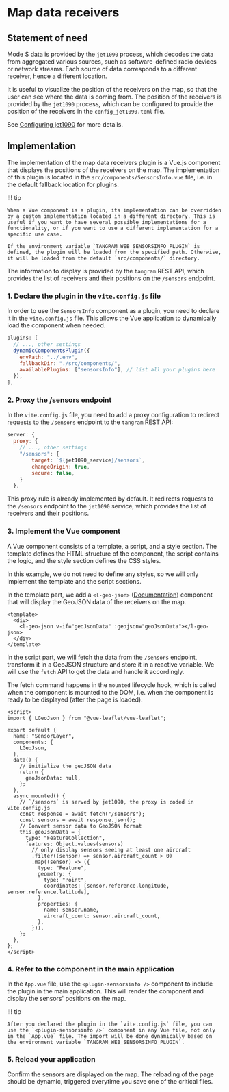 # Map data receivers

## Statement of need

Mode S data is provided by the `jet1090` process, which decodes the data from aggregated various sources, such as software-defined radio devices or network streams. Each source of data corresponds to a different receiver, hence a different location.

It is useful to visualize the position of the receivers on the map, so that the user can see where the data is coming from. The position of the receivers is provided by the `jet1090` process, which can be configured to provide the position of the receivers in the `config_jet1090.toml` file.

See [Configuring jet1090](../configuration/jet1090.md) for more details.

## Implementation

The implementation of the map data receivers plugin is a Vue.js component that displays the positions of the receivers on the map. The implementation of this plugin is located in the `src/components/SensorsInfo.vue` file, i.e. in the default fallback location for plugins.

!!! tip

    When a Vue component is a plugin, its implementation can be overridden by a custom implementation located in a different directory. This is useful if you want to have several possible implementations for a functionality, or if you want to use a different implementation for a specific use case.

    If the environment variable `TANGRAM_WEB_SENSORSINFO_PLUGIN` is defined, the plugin will be loaded from the specified path. Otherwise, it will be loaded from the default `src/components/` directory.

The information to display is provided by the `tangram` REST API, which provides the list of receivers and their positions on the `/sensors` endpoint.

### 1. Declare the plugin in the `vite.config.js` file

In order to use the `SensorsInfo` component as a plugin, you need to declare it in the `vite.config.js` file. This allows the Vue application to dynamically load the component when needed.

```javascript
plugins: [
  // ..., other settings
  dynamicComponentsPlugin({
    envPath: "../.env",
    fallbackDir: "./src/components/",
    availablePlugins: ["sensorsInfo"], // list all your plugins here
  }),
],
```

### 2. Proxy the /sensors endpoint

In the `vite.config.js` file, you need to add a proxy configuration to redirect requests to the `/sensors` endpoint to the `tangram` REST API:

```javascript
server: {
  proxy: {
    // ..., other settings
    "/sensors": {
        target: `${jet1090_service}/sensors`,
        changeOrigin: true,
        secure: false,
    }
  },
```

This proxy rule is already implemented by default. It redirects requests to the `/sensors` endpoint to the `jet1090` service, which provides the list of receivers and their positions.

### 3. Implement the Vue component

A Vue component consists of a template, a script, and a style section. The template defines the HTML structure of the component, the script contains the logic, and the style section defines the CSS styles.

In this example, we do not need to define any styles, so we will only implement the template and the script sections.

In the template part, we add a `<l-geo-json>` ([Documentation](https://vue2-leaflet.netlify.app/components/LGeoJson.html)) component that will display the GeoJSON data of the receivers on the map.

```vue
<template>
  <div>
    <l-geo-json v-if="geoJsonData" :geojson="geoJsonData"></l-geo-json>
  </div>
</template>
```

In the script part, we will fetch the data from the `/sensors` endpoint, transform it in a GeoJSON structure and store it in a reactive variable. We will use the `fetch` API to get the data and handle it accordingly.

The fetch command happens in the `mounted` lifecycle hook, which is called when the component is mounted to the DOM, i.e. when the component is ready to be displayed (after the page is loaded).

```vue
<script>
import { LGeoJson } from "@vue-leaflet/vue-leaflet";

export default {
  name: "SensorLayer",
  components: {
    LGeoJson,
  },
  data() {
    // initialize the geoJSON data
    return {
      geoJsonData: null,
    };
  },
  async mounted() {
    // `/sensors` is served by jet1090, the proxy is coded in vite.config.js
    const response = await fetch("/sensors");
    const sensors = await response.json();
    // Convert sensor data to GeoJSON format
    this.geoJsonData = {
      type: "FeatureCollection",
      features: Object.values(sensors)
        // only display sensors seeing at least one aircraft
        .filter((sensor) => sensor.aircraft_count > 0)
        .map((sensor) => ({
          type: "Feature",
          geometry: {
            type: "Point",
            coordinates: [sensor.reference.longitude, sensor.reference.latitude],
          },
          properties: {
            name: sensor.name,
            aircraft_count: sensor.aircraft_count,
          },
        })),
    };
  },
};
</script>
```

### 4. Refer to the component in the main application

In the `App.vue` file, use the `<plugin-sensorsinfo />` component to include the plugin in the main application. This will render the component and display the sensors' positions on the map.

!!! tip

    After you declared the plugin in the `vite.config.js` file, you can use the `<plugin-sensorsinfo />` component in any Vue file, not only in the `App.vue` file. The import will be done dynamically based on the environment variable `TANGRAM_WEB_SENSORSINFO_PLUGIN`.

### 5. Reload your application

Confirm the sensors are displayed on the map.
The reloading of the page should be dynamic, triggered everytime you save one of the critical files.

